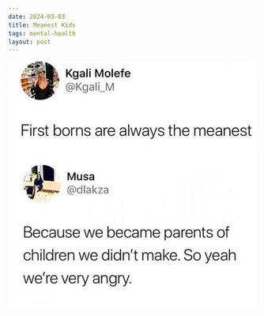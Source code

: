 ```yaml
---
date: 2024-03-03
title: Meanest Kids
tags: mental-health
layout: post
---
```


![parentify.jpg](https://raw.githubusercontent.com/muneer78/muneer78.github.io/master/images/parentify.jpg)
